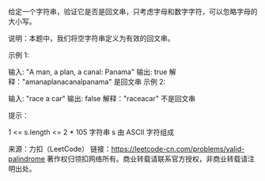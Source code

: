 给定一个字符串，验证它是否是回文串，只考虑字母和数字字符，可以忽略字母的大小写。

说明：本题中，我们将空字符串定义为有效的回文串。



示例 1:

输入: "A man, a plan, a canal: Panama"
输出: true
解释："amanaplanacanalpanama" 是回文串
示例 2:

输入: "race a car"
输出: false
解释："raceacar" 不是回文串



提示：

1 <= s.length <= 2 \* 105
字符串 s 由 ASCII 字符组成

来源：力扣（LeetCode）
链接：https://leetcode-cn.com/problems/valid-palindrome
著作权归领扣网络所有。商业转载请联系官方授权，非商业转载请注明出处。
